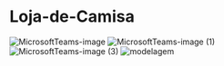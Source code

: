 # Loja-de-Camisa

   
![MicrosoftTeams-image](https://user-images.githubusercontent.com/103864958/227266542-7e1c3e68-0609-409a-ae12-4cf0ffaab535.png)
![MicrosoftTeams-image (1)](https://user-images.githubusercontent.com/103864958/227266706-3b0a46d8-f719-4fce-8e12-633167b7da82.png)
![MicrosoftTeams-image (3)](https://user-images.githubusercontent.com/103864958/227266700-5170464e-0d24-479b-99d6-c3accbc306fb.png)
![modelagem](https://user-images.githubusercontent.com/102468799/227354891-02ee255d-6b7e-4f8f-b54d-6d91013e198f.png)


